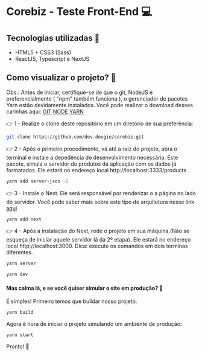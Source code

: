 # Corebiz - Teste Front-End 💻

## Tecnologias utilizadas 🔧

<ul>
  <li>HTML5 + CSS3 (Sass)</li> 
  <li>ReactJS, Typescript e NextJS</li>
</ul>


## Como visualizar o projeto? 👀

Obs.: Antes de iniciar, certifique-se de que o git, NodeJS e preferencialmente ( "npm" também funciona ), o gerenciador de pacotes Yarn estão devidamente instalados.
Você pode realizar o download desses carinhas aqui: [GIT](https://git-scm.com/) [NODE](https://nodejs.org/en/) [YARN](https://yarnpkg.com/cli/install)

👉 1 - Realize o clone deste repositório em um diretório de sua preferência:

```bash
git clone https://github.com/dev-dougie/corebiz.git
```
👉 2 - Após o primeiro procedimento, vá até a raíz do projeto, abra o terminal e instale a depedência de desenvolvimento necessária. 
Este pacote, simula o servidor de produtos da aplicação com os dados já formatados. Ele estará no endereço local http://localhost:3333/products

```bash
yarn add server-json -D
```
👉 3 - Instale o Next. Ele será responsável por renderizar o a página no lado do servidor. Você pode saber mais sobre este tipo de arquitetura nesse link [aqui](https://medium.com/techbloghotmart/o-que-%C3%A9-server-side-rendering-e-como-usar-na-pr%C3%A1tica-a840d76a6dca)
```bash
yarn add next
```
👉 4 - Após a instalação do Next, rode o projeto em sua máquina.(Não se esqueça de iniciar aquele servidor lá da 2º etapa). Ele estará no endereço local http://localhost:3000.
Dica: execute os comandos em dois terminas diferentes.
```bash
yarn server
```
```bash
yarn dev
```

<h4>Mas calma lá, e se você quiser simular o site em produção? 🤔</h4>

É simples! Primeiro temos que buildar nosso projeto. 
```bash
yarn build
```
Agora é hora de iniciar o projeto simulando um ambiente de produção:
```bash
yarn start
```

Pronto! 🚀

